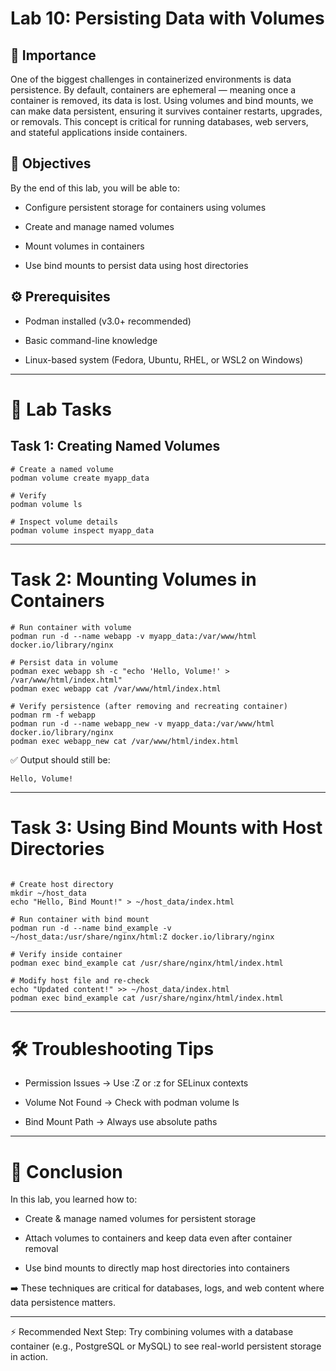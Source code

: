 # Lab 10: Persisting Data with Volumes

## 🔑 Importance
One of the biggest challenges in containerized environments is data persistence. By default, containers are ephemeral — meaning once a container is removed, its data is lost. Using volumes and bind mounts, we can make data persistent, ensuring it survives container restarts, upgrades, or removals. This concept is critical for running databases, web servers, and stateful applications inside containers.


## 🎯 Objectives
By the end of this lab, you will be able to:

 - Configure persistent storage for containers using volumes

 - Create and manage named volumes

 - Mount volumes in containers

 - Use bind mounts to persist data using host directories


## ⚙️ Prerequisites

 - Podman installed (v3.0+ recommended)

 - Basic command-line knowledge

 - Linux-based system (Fedora, Ubuntu, RHEL, or WSL2 on Windows)

---

# 🧪 Lab Tasks
## Task 1: Creating Named Volumes
```
# Create a named volume
podman volume create myapp_data  

# Verify
podman volume ls  

# Inspect volume details
podman volume inspect myapp_data
```
---

# Task 2: Mounting Volumes in Containers
```
# Run container with volume
podman run -d --name webapp -v myapp_data:/var/www/html docker.io/library/nginx  

# Persist data in volume
podman exec webapp sh -c "echo 'Hello, Volume!' > /var/www/html/index.html"  
podman exec webapp cat /var/www/html/index.html  

# Verify persistence (after removing and recreating container)
podman rm -f webapp  
podman run -d --name webapp_new -v myapp_data:/var/www/html docker.io/library/nginx  
podman exec webapp_new cat /var/www/html/index.html  

```
✅ Output should still be:
```
Hello, Volume!
```
---

# Task 3: Using Bind Mounts with Host Directories
```

# Create host directory
mkdir ~/host_data  
echo "Hello, Bind Mount!" > ~/host_data/index.html  

# Run container with bind mount
podman run -d --name bind_example -v ~/host_data:/usr/share/nginx/html:Z docker.io/library/nginx  

# Verify inside container
podman exec bind_example cat /usr/share/nginx/html/index.html  

# Modify host file and re-check
echo "Updated content!" >> ~/host_data/index.html  
podman exec bind_example cat /usr/share/nginx/html/index.html
```
  ---

# 🛠️ Troubleshooting Tips

- Permission Issues → Use :Z or :z for SELinux contexts

 - Volume Not Found → Check with podman volume ls

 - Bind Mount Path → Always use absolute paths

---

# 📌 Conclusion
In this lab, you learned how to:

 - Create & manage named volumes for persistent storage

 - Attach volumes to containers and keep data even after container removal

 - Use bind mounts to directly map host directories into containers


➡️ These techniques are critical for databases, logs, and web content where data persistence matters.

---
⚡ Recommended Next Step: Try combining volumes with a database container (e.g., PostgreSQL or MySQL) to see real-world persistent storage in action.
